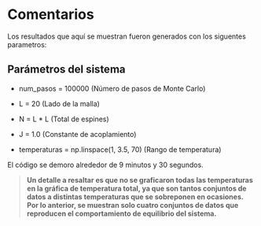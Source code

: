 # Comentarios
Los resultados que aquí se muestran fueron generados con los siguentes parametros:

## Parámetros del sistema
- num_pasos = 100000  (Número de pasos de Monte Carlo)

- L = 20  (Lado de la malla)

- N = L * L  (Total de espines)

- J = 1.0  (Constante de acoplamiento)

- temperaturas = np.linspace(1, 3.5, 70) (Rango de temperatura)

El código se demoro alrededor de 9 minutos y 30 segundos.

> **Un detalle a resaltar es que no se graficaron todas las temperaturas en la gráfica de temperatura total, ya que
> son tantos conjuntos de datos a distintas temperaturas que se sobreponen en ocasiones. Por lo anterior, se muestran
> solo cuatro conjuntos de datos que reproducen el comportamiento de equilibrio del sistema.**
